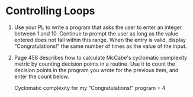# Controlling Loops

1. Use your PL to write a program that asks the user to enter an integer between 1 and 10. Continue to prompt the user as long as the value entered does not fall within this range. When the entry is valid, display "Congratulations!" the same number of times as the value of the input.
2. Page 458 describes how to calculate McCabe's cyclomatic complexity metric by counting decision points in a routine. Use it to count the decision points in the program you wrote for the previous item, and enter the count below.

    Cyclomatic complexity for my "Congratulations!" program = 4

